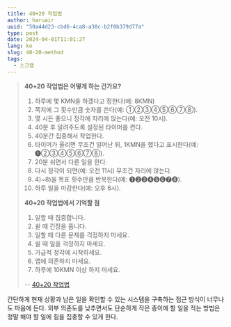 ```yaml
---
title: 40+20 작업법
author: haruair
uuid: "50a44d23-cbd6-4ca8-a38c-b2f0b379d77a"
type: post
date: 2024-04-01T11:01:27
lang: ko
slug: 40-20-method
tags:
  - 스크랩
---
```


> **40+20 작업법은 어떻게 하는 건가요?**
>
> 1) 하루에 몇 KMN을 하겠다고 정한다(예: 8KMN)
> 2) 쪽지에 그 횟수만큼 숫자를 쓴다(예: ➀➁➂➃➄➅➆➇).
> 3) 몇 시든 좋으니 정각에 자리에 앉는다(예: 오전 10시).
> 4) 40분 후 알려주도록 설정된 타이머를 켠다.
> 5) 40분간 집중해서 작업한다.
> 6) 타이머가 울리면 무조건 일어난 뒤, 1KMN을 했다고 표시한다(예: ➊➁➂➃➄➅➆➇).
> 7) 20분 쉬면서 다른 일을 한다.
> 8) 다시 정각이 되면(예: 오전 11시) 무조건 자리에 앉는다.
> 9) 4)~8)을 목표 횟수만큼 반복한다(예: ➊➋➌➍➎➏➐➑).
> 10) 하루 일을 마감한다(예: 오후 6시).
>
> **40+20 작업법에서 기억할 점**
>
> 1) 일할 때 집중합니다.
> 2) 쉴 때 긴장을 풉니다.
> 3) 일할 때 다른 문제를 걱정하지 마세요.
> 4) 쉴 때 일을 걱정하지 마세요.
> 5) 가급적 정각에 시작하세요.
> 6) 앱에 의존하지 마세요.
> 7) 하루에 10KMN 이상 하지 마세요.
>
> -- [40+20 작업법][1]

간단하게 현재 상황과 남은 일을 확인할 수 있는 시스템을 구축하는 접근 방식이
너무나도 마음에 든다. 외부 의존도를 낮추면서도 단순하게 작은 종이에 할 일을 적는
방법은 정말 해야 할 일에 힘을 집중할 수 있게 한다.

[1]: https://starlakim.wordpress.com/2019/06/29/4020-%EC%9E%91%EC%97%85%EB%B2%95/

